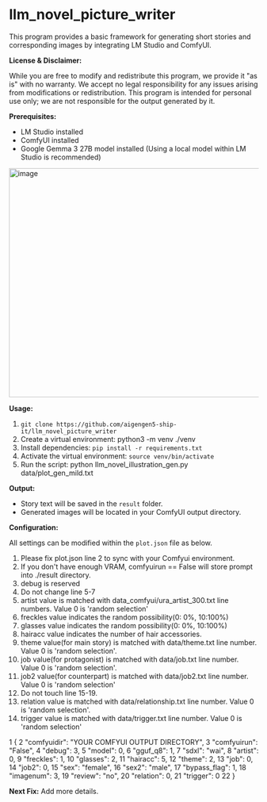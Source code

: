 # llm_novel_picture_writer

This program provides a basic framework for generating short stories and corresponding images by integrating LM Studio and ComfyUI.

**License & Disclaimer:**

While you are free to modify and redistribute this program, we provide it "as is" with no warranty.  We accept no legal responsibility for any issues arising from modifications or redistribution. This program is intended for personal use only; we are not responsible for the output generated by it.

**Prerequisites:**

*   LM Studio installed
*   ComfyUI installed
*   Google Gemma 3 27B model installed (Using a local model within LM Studio is recommended)
<img width="1085" height="462" alt="image" src="https://github.com/user-attachments/assets/f05225b7-8617-41f6-9a8f-e80b1e8596bd" />

**Usage:**

1.  `git clone https://github.com/aigengen5-ship-it/llm_novel_picture_writer`
2.  Create a virtual environment: python3 -m venv ./venv
3.  Install dependencies: `pip install -r requirements.txt`
4.  Activate the virtual environment: `source venv/bin/activate`
5.  Run the script: python llm_novel_illustration_gen.py data/plot_gen_mild.txt

**Output:**

*   Story text will be saved in the `result` folder.
*   Generated images will be located in your ComfyUI output directory.

**Configuration:**

All settings can be modified within the `plot.json` file as below.
1) Please fix plot.json line 2 to sync with your Comfyui environment.
2) If you don't have enough VRAM, comfyuirun == False will store prompt into ./result directory.
3) debug is reserved
4) Do not change line 5-7
5) artist value is matched with data_comfyui/ura_artist_300.txt line numbers. Value 0 is 'random selection'
6) freckles value indicates the random possibility(0: 0%, 10:100%)
7) glasses value indicates the random possibility(0: 0%, 10:100%)
8) hairacc value indicates the number of hair accessories.
9) theme value(for main story) is matched with data/theme.txt line number. Value 0 is 'random selection'. 
10) job value(for protagonist) is matched with data/job.txt line number. Value 0 is 'random selection'. 
11) job2 value(for counterpart) is matched with data/job2.txt line number. Value 0 is 'random selection'
12) Do not touch line 15-19.
13) relation value is matched with data/relationship.txt line number. Value 0 is 'random selection'.
14) trigger value is matched with data/trigger.txt line number. Value 0 is 'random selection'

  1 {
  2     "comfyuidir":   "YOUR COMFYUI OUTPUT DIRECTORY",
  3     "comfyuirun":   "False",
  4     "debug":        3,
  5     "model":        0,
  6     "gguf_q8":      1,
  7     "sdxl":         "wai",
  8     "artist":       0,
  9     "freckles":     1,
 10     "glasses":      2,
 11     "hairacc":      5,
 12     "theme":        2,
 13     "job":          0,
 14     "job2":         0,
 15     "sex":          "female",
 16     "sex2":         "male",
 17     "bypass_flag":  1,
 18     "imagenum":     3,
 19     "review":       "no",
 20     "relation":     0,
 21     "trigger":      0
 22 }
 
**Next Fix:**
Add more details.

